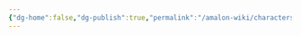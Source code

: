 ```yaml
---
{"dg-home":false,"dg-publish":true,"permalink":"/amalon-wiki/characters/major-characters/zo-rei-wu/","dgPassFrontmatter":true,"noteIcon":""}
---
```


